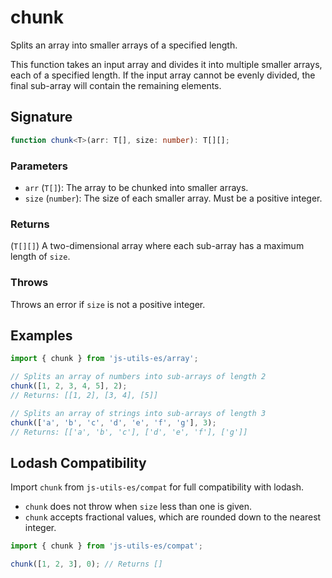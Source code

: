 # chunk

Splits an array into smaller arrays of a specified length.

This function takes an input array and divides it into multiple smaller arrays,
each of a specified length. If the input array cannot be evenly divided,
the final sub-array will contain the remaining elements.

## Signature

```typescript
function chunk<T>(arr: T[], size: number): T[][];
```

### Parameters

- `arr` (`T[]`): The array to be chunked into smaller arrays.
- `size` (`number`): The size of each smaller array. Must be a positive integer.

### Returns

(`T[][]`) A two-dimensional array where each sub-array has a maximum length of `size`.

### Throws

Throws an error if `size` is not a positive integer.

## Examples

```typescript twoslash
import { chunk } from 'js-utils-es/array';

// Splits an array of numbers into sub-arrays of length 2
chunk([1, 2, 3, 4, 5], 2);
// Returns: [[1, 2], [3, 4], [5]]

// Splits an array of strings into sub-arrays of length 3
chunk(['a', 'b', 'c', 'd', 'e', 'f', 'g'], 3);
// Returns: [['a', 'b', 'c'], ['d', 'e', 'f'], ['g']]
```

## Lodash Compatibility

Import `chunk` from `js-utils-es/compat` for full compatibility with lodash.

- `chunk` does not throw when `size` less than one is given.
- `chunk` accepts fractional values, which are rounded down to the nearest integer.

```typescript
import { chunk } from 'js-utils-es/compat';

chunk([1, 2, 3], 0); // Returns []
```
